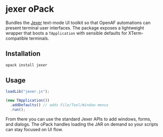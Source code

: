 # jexer oPack

Bundles the [Jexer](https://gitlab.com/klamonte/jexer) text-mode UI toolkit so that OpenAF automations can present terminal user
interfaces. The package exposes a lightweight wrapper that boots a `TApplication` with sensible defaults for XTerm-compatible
terminals.

## Installation

```bash
opack install jexer
```

## Usage

```javascript
loadLib("jexer.js");

(new TApplication())
  .addDefaults() // adds File/Tool/Window menus
  .run();
```

From there you can use the standard Jexer APIs to add windows, forms, and dialogs. The oPack handles loading the JAR on demand so
your scripts can stay focused on UI flow.
